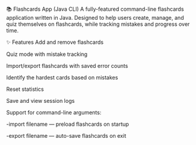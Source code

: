 📚 Flashcards App (Java CLI)
A fully-featured command-line flashcards application written in Java. Designed to help users create, manage, and quiz themselves on flashcards, while tracking mistakes and progress over time.

✨ Features
Add and remove flashcards

Quiz mode with mistake tracking

Import/export flashcards with saved error counts

Identify the hardest cards based on mistakes

Reset statistics

Save and view session logs

Support for command-line arguments:

-import filename — preload flashcards on startup

-export filename — auto-save flashcards on exit
